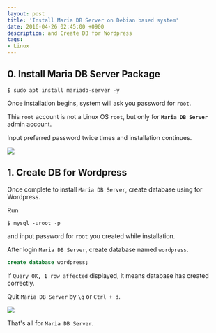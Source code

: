 ```yaml
---
layout: post
title: 'Install Maria DB Server on Debian based system'
date: 2016-04-26 02:45:00 +0900
description: and Create DB for Wordpress
tags:
- Linux
---
```


## 0. Install Maria DB Server Package

```
$ sudo apt install mariadb-server -y
```


Once installation begins, system will ask you password for `root`.

This `root` account is not a Linux OS `root`, but only for **`Maria DB Server`** admin account.

Input preferred password twice times and installation continues.

<a href="http://minibrary.com/blogimg/img20160417-004.png" data-lightbox="55"><img src="http://minibrary.com/blogimg/img20160417-004.png"></a>

## 1. Create DB for Wordpress

Once complete to install `Maria DB Server`, create database using for Wordpress.

Run

```
$ mysql -uroot -p
```

and input password for `root` you created while installation.

After login `Maria DB Server`, create database named `wordpress`.

```sql
create database wordpress;
```

If `Query OK, 1 row affected` displayed, it means database has created correctly.

Quit `Maria DB Server` by `\q` or `Ctrl + d`.

<a href="http://minibrary.com/blogimg/img20160417-005.png" data-lightbox="55"><img src="http://minibrary.com/blogimg/img20160417-005.png"></a>

That's all for `Maria DB Server`.
